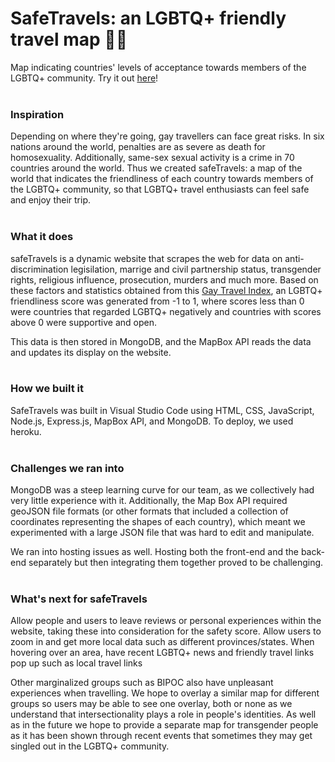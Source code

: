 # SafeTravels: an LGBTQ+ friendly travel map 🏳️‍🌈
Map indicating countries' levels of acceptance towards members of the LGBTQ+ community. Try it out [here](still-forest-78209.herokuapp.com)!
<br><br>

### Inspiration
Depending on where they're going, gay travellers can face great risks. In six nations around the world, penalties are as severe as death for homosexuality. Additionally, same-sex sexual activity is a crime in 70 countries around the world. Thus we created safeTravels: a map of the world that indicates the friendliness of each country towards members of the LGBTQ+ community, so that LGBTQ+ travel enthusiasts can feel safe and enjoy their trip.
<br><br>

### What it does
safeTravels is a dynamic website that scrapes the web for data on anti-discrimination legisilation, marrige and civil partnership status, transgender rights, religious influence, prosecution, murders and much more.
Based on these factors and statistics obtained from this [Gay Travel Index](https://en.wikipedia.org/wiki/Gay-friendly), an LGBTQ+ friendliness score was generated from -1 to 1, 
where scores less than 0 were countries that regarded LGBTQ+ negatively and countries with scores above 0 were supportive and open. 

This data is then stored in MongoDB, and the MapBox API reads the data and updates its display on the website.
<br><br>

### How we built it
SafeTravels was built in Visual Studio Code using HTML, CSS, JavaScript, Node.js, Express.js, MapBox API, and MongoDB. To deploy, we used heroku.
<br><br>

### Challenges we ran into
MongoDB was a steep learning curve for our team, as we collectively had very little experience with it. Additionally, the Map Box API required geoJSON file formats
(or other formats that included a collection of coordinates representing the shapes of each country), which meant we experimented with a large JSON file that was hard to edit and manipulate.

We ran into hosting issues as well. Hosting both the front-end and the back-end separately but then integrating them together proved to be challenging.
<br><br>

### What's next for safeTravels
Allow people and users to leave reviews or personal experiences within the website, taking these into consideration for the safety score. Allow users to zoom in and get more local data such as different provinces/states. When hovering over an area, have recent LGBTQ+ news and friendly travel links pop up such as local travel links

Other marginalized groups such as BIPOC also have unpleasant experiences when travelling. We hope to overlay a similar map for different groups so users may be able to see one overlay, both or none as we understand that intersectionality plays a role in people's identities. As well as in the future we hope to provide a separate map for transgender people as it has been shown through recent events that sometimes they may get singled out in the LGBTQ+ community.
<br><br>
